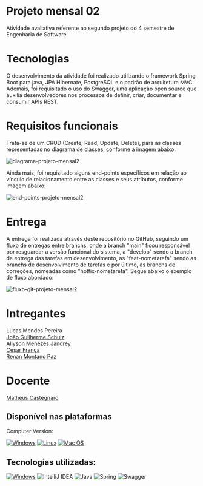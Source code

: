 # Projeto mensal 02

Atividade avaliativa referente ao segundo projeto do 4 semestre de Engenharia de Software. 

# Tecnologias

O desenvolvimento da atividade foi realizado utilizando o framework Spring Boot para java, JPA Hibernate, PostgreSQL e o padrão de arquitetura MVC. Ademais, foi requisitado o uso do Swagger, uma aplicação open source que auxilia desenvolvedores nos processos de definir, criar, documentar e consumir APIs REST.

# Requisitos funcionais

Trata-se de um CRUD (Create, Read, Update, Delete), para as classes representadas no diagrama de classes, conforme a imagem abaixo:

![diagrama-projeto-mensal2](https://raw.githubusercontent.com/gist/Lucaslmp77/650338e1cdb9a4c4d180d2cacf469809/raw/439f20d8cc2abdd5060e518fe71a21e8e8a37fa7/diagramaClasses.svg)

Ainda mais, foi requisitado alguns end-points específicos em relação ao vínculo de relacionamento entre as classes e seus atríbutos, conforme imagem abaixo:

![end-points-projeto-mensal2](https://raw.githubusercontent.com/gist/Lucaslmp77/c3bbe1c3d4f9e786033528644eed260c/raw/eb511e32dd128aa9f0613a2554d7e7d0dfd3ec76/endPoints.svg)

# Entrega

A entrega foi realizada através deste repositório no GitHub, seguindo um fluxo de entregas entre branchs, onde a branch "main" ficou responsável por resguardar a versão funcional do sistema, a "develop" sendo a branch de entrega das tarefas em desenvolvimento, as "feat-nometarefa" sendo as branchs de desenvolvimento de tarefas e por último, as branchs de correções, nomeadas como "hotfix-nometarefa". Segue abaixo o exemplo de fluxo abordado:

![fluxo-git-projeto-mensal2](https://raw.githubusercontent.com/gist/Lucaslmp77/22596b1461e8ad468bed4c7cec3a609c/raw/d03745a578d0bd305b172d9accdc1b165ea0fe5b/fluxoGit.svg)

# Intregantes

Lucas Mendes Pereira 
<br>
[João Guilherme Schulz](https://github.com/JoaoSchulz)
<br>
[Allyson Menezes Jandrey](https://github.com/allyjandrey)
<br>
[Cesar França](https://github.com/Cesardf1)
<br>
[Renan Montano Paz](https://github.com/renanmontanopaz)

# Docente

[Matheus Castegnaro](https://github.com/MCastegnaro)

## Disponível nas plataformas

Computer Version:

[![Windows](https://img.shields.io/badge/Windows-0078D6?style=for-the-badge&logo=windows&logoColor=white)](https://github.com/seu-usuario/seu-repositorio/releases)
[![Linux](https://img.shields.io/badge/Linux-FF6600?style=for-the-badge&logo=linux&logoColor=white)](https://github.com/seu-usuario/seu-repositorio/releases)
[![Mac OS](https://img.shields.io/badge/mac%20os-000000?style=for-the-badge&logo=macos&logoColor=F0F0F0)](https://github.com/seu-usuario/seu-repositorio/releases)


## Tecnologias utilizadas:
[![Windows](https://img.shields.io/badge/Windows-0078D6?style=for-the-badge&logo=windows&logoColor=white)](https://www.microsoft.com/pt-br/windows/get-windows-10)
![IntelliJ IDEA](https://img.shields.io/badge/IntelliJIDEA-000000.svg?style=for-the-badge&logo=intellij-idea&logoColor=white)
![Java](https://img.shields.io/badge/java-%23ED8B00.svg?style=for-the-badge&logo=openjdk&logoColor=white)
![Spring](https://img.shields.io/badge/spring-%236DB33F.svg?style=for-the-badge&logo=spring&logoColor=white)
![Swagger](https://img.shields.io/badge/-Swagger-%23Clojure?style=for-the-badge&logo=swagger&logoColor=white)
